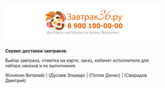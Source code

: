 ![](Breakfast/wwwroot/img/Readme/header.JPG)

**Сервис доставки завтраков.**

Выбор завтрака, отметка на карте, заказ, кабинет исполнителя для набора заказов и их выполнения.

(Коняхин Виталий)  |  (Дусаев Эльмар)  |  (Попов Денис)  |  (Свиридов Дмитрий)


